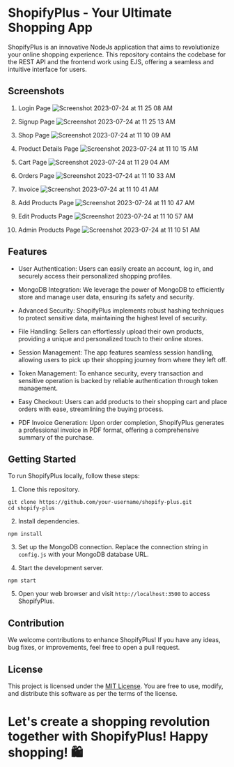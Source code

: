 # ShopifyPlus - Your Ultimate Shopping App

ShopifyPlus is an innovative NodeJs application that aims to revolutionize your online shopping experience. This repository contains the codebase for the REST API and the frontend work using EJS, offering a seamless and intuitive interface for users.

## Screenshots

1. Login Page
   ![Screenshot 2023-07-24 at 11 25 08 AM](https://github.com/ashim1588/ShopifyPlus/assets/87517867/ef4c4fb9-254f-425f-9361-13b75b0c1468)

2. Signup Page
   ![Screenshot 2023-07-24 at 11 25 13 AM](https://github.com/ashim1588/ShopifyPlus/assets/87517867/0f4e5027-d1ec-45e9-bc6a-0af609569fb9)
   
4. Shop Page
   ![Screenshot 2023-07-24 at 11 10 09 AM](https://github.com/ashim1588/ShopifyPlus/assets/87517867/0bdeeb6d-2a9b-49e3-b9ff-11ac4db68991)

6. Product Details Page
   ![Screenshot 2023-07-24 at 11 10 15 AM](https://github.com/ashim1588/ShopifyPlus/assets/87517867/3be4f774-e590-4587-b06c-4ea294167fc0)

7. Cart Page
   ![Screenshot 2023-07-24 at 11 29 04 AM](https://github.com/ashim1588/ShopifyPlus/assets/87517867/10be727f-4108-43ba-a1b0-bfc1f7d0c922)

8. Orders Page
   ![Screenshot 2023-07-24 at 11 10 33 AM](https://github.com/ashim1588/ShopifyPlus/assets/87517867/f14c14f6-5018-4f85-a9ab-3892496ca536)
   
10. Invoice 
   ![Screenshot 2023-07-24 at 11 10 41 AM](https://github.com/ashim1588/ShopifyPlus/assets/87517867/374e27a7-8c12-4576-90f7-115d03412423)

12. Add Products Page
   ![Screenshot 2023-07-24 at 11 10 47 AM](https://github.com/ashim1588/ShopifyPlus/assets/87517867/0ba791a0-9cc2-461b-8c4e-b0735681b61f)

13. Edit Products Page
   ![Screenshot 2023-07-24 at 11 10 57 AM](https://github.com/ashim1588/ShopifyPlus/assets/87517867/ec8b134d-f9f1-4697-acf3-d0c0fb59736e)

14. Admin Products Page
    ![Screenshot 2023-07-24 at 11 10 51 AM](https://github.com/ashim1588/ShopifyPlus/assets/87517867/10f400a2-0bb1-4d77-8aba-fe55a0f7923b)

## Features

- User Authentication: Users can easily create an account, log in, and securely access their personalized shopping profiles.

- MongoDB Integration: We leverage the power of MongoDB to efficiently store and manage user data, ensuring its safety and security.

- Advanced Security: ShopifyPlus implements robust hashing techniques to protect sensitive data, maintaining the highest level of security.

- File Handling: Sellers can effortlessly upload their own products, providing a unique and personalized touch to their online stores.

- Session Management: The app features seamless session handling, allowing users to pick up their shopping journey from where they left off.

- Token Management: To enhance security, every transaction and sensitive operation is backed by reliable authentication through token management.

- Easy Checkout: Users can add products to their shopping cart and place orders with ease, streamlining the buying process.

- PDF Invoice Generation: Upon order completion, ShopifyPlus generates a professional invoice in PDF format, offering a comprehensive summary of the purchase.

## Getting Started

To run ShopifyPlus locally, follow these steps:

1. Clone this repository.
```
git clone https://github.com/your-username/shopify-plus.git
cd shopify-plus
```

2. Install dependencies.
```
npm install
```

3. Set up the MongoDB connection. Replace the connection string in `config.js` with your MongoDB database URL.

4. Start the development server.
```
npm start
```

5. Open your web browser and visit `http://localhost:3500` to access ShopifyPlus.

## Contribution

We welcome contributions to enhance ShopifyPlus! If you have any ideas, bug fixes, or improvements, feel free to open a pull request.

## License

This project is licensed under the [MIT License](link_to_license_file). You are free to use, modify, and distribute this software as per the terms of the license.

# Let's create a shopping revolution together with ShopifyPlus! Happy shopping! 🛍️
